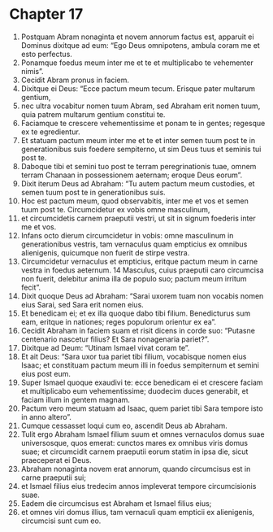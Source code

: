 # Chapter 17
1. Postquam Abram nonaginta et novem annorum factus est, apparuit ei Dominus dixitque ad eum: “Ego Deus omnipotens, ambula coram me et esto perfectus.
2. Ponamque foedus meum inter me et te et multiplicabo te vehementer nimis”.
3. Cecidit Abram pronus in faciem.
4. Dixitque ei Deus: “Ecce pactum meum tecum. Erisque pater multarum gentium,
5. nec ultra vocabitur nomen tuum Abram, sed Abraham erit nomen tuum, quia patrem multarum gentium constitui te.
6. Faciamque te crescere vehementissime et ponam te in gentes; regesque ex te egredientur.
7. Et statuam pactum meum inter me et te et inter semen tuum post te in generationibus suis foedere sempiterno, ut sim Deus tuus et seminis tui post te.
8. Daboque tibi et semini tuo post te terram peregrinationis tuae, omnem terram Chanaan in possessionem aeternam; eroque Deus eorum”.
9. Dixit iterum Deus ad Abraham: “Tu autem pactum meum custodies, et semen tuum post te in generationibus suis.
10. Hoc est pactum meum, quod observabitis, inter me et vos et semen tuum post te. Circumcidetur ex vobis omne masculinum,
11. et circumcidetis carnem praeputii vestri, ut sit in signum foederis inter me et vos.
12. Infans octo dierum circumcidetur in vobis: omne masculinum in generationibus vestris, tam vernaculus quam empticius ex omnibus alienigenis, quicumque non fuerit de stirpe vestra.
13. Circumcidetur vernaculus et empticius, eritque pactum meum in carne vestra in foedus aeternum. 14 Masculus, cuius praeputii caro circumcisa non fuerit, delebitur anima illa de populo suo; pactum meum irritum fecit”.
15. Dixit quoque Deus ad Abraham: “Sarai uxorem tuam non vocabis nomen eius Sarai, sed Sara erit nomen eius.
16. Et benedicam ei; et ex illa quoque dabo tibi filium. Benedicturus sum eam, eritque in nationes; reges populorum orientur ex ea”.
17. Cecidit Abraham in faciem suam et risit dicens in corde suo: “Putasne centenario nascetur filius? Et Sara nonagenaria pariet?”.
18. Dixitque ad Deum: “Utinam Ismael vivat coram te”.
19. Et ait Deus: “Sara uxor tua pariet tibi filium, vocabisque nomen eius Isaac; et constituam pactum meum illi in foedus sempiternum et semini eius post eum.
20. Super Ismael quoque exaudivi te: ecce benedicam ei et crescere faciam et multiplicabo eum vehementissime; duodecim duces generabit, et faciam illum in gentem magnam.
21. Pactum vero meum statuam ad Isaac, quem pariet tibi Sara tempore isto in anno altero”.
22. Cumque cessasset loqui cum eo, ascendit Deus ab Abraham.
23. Tulit ergo Abraham Ismael filium suum et omnes vernaculos domus suae universosque, quos emerat: cunctos mares ex omnibus viris domus suae; et circumcidit carnem praeputii eorum statim in ipsa die, sicut praeceperat ei Deus.
24. Abraham nonaginta novem erat annorum, quando circumcisus est in carne praeputii sui;
25. et Ismael filius eius tredecim annos impleverat tempore circumcisionis suae.
26. Eadem die circumcisus est Abraham et Ismael filius eius;
27. et omnes viri domus illius, tam vernaculi quam empticii ex alienigenis, circumcisi sunt cum eo.